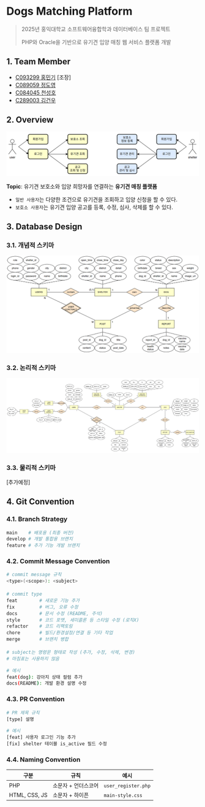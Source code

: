 # Dogs Matching Platform

> 2025년 홍익대학교 소프트웨어융합학과 데이터베이스 팀 프로젝트
>
> PHP와 Oracle을 기반으로 유기견 입양 매칭 웹 서비스 플랫폼 개발

## 1. Team Member

- [C093299 홍민기](https://github.com/mingimouse) [조장]
- [C089059 정도영](https://github.com/JDoYoung)
- [C084045 천성호](https://github.com/BM00000001)
- [C289003 김건우](https://github.com/Geon-NI)

## 2. Overview

![use-case-diagram](./img/use-case-diagram.png)

**Topic**: 유기견 보호소와 입양 희망자를 연결하는 **유기견 매칭 플랫폼**

- `일반 사용자`는 다양한 조건으로 유기견을 조회하고 입양 신청을 할 수 있다.
- `보호소 사용자`는 유기견 입양 공고를 등록, 수정, 심사, 삭제를 할 수 있다.

## 3. Database Design

### 3.1. 개념적 스키마

![conceptual_design](./img/conceptual-design.png)

### 3.2. 논리적 스키마

![logical_design](./img/logical-design.png)

### 3.3. 물리적 스키마

[추가예정]

## 4. Git Convention

### 4.1. Branch Strategy

```bash
main	# 배포용 (최종 버전)
develop	# 개발 통합용 브랜치
feature	# 추가 기능 개발 브랜치
```

### 4.2. Commit Message Convention

```bash
# commit message 규칙
<type>(<scope>): <subject>

# commit type
feat		# 새로운 기능 추가
fix 		# 버그, 오류 수정
docs		# 문서 수정 (README, 주석)
style		# 코드 포맷, 세미콜론 등 스타일 수정 (로직X)
refactor	# 코드 리팩토링
chore		# 빌드/환경설정/연결 등 기타 작업
merge		# 브랜치 병합

# subject는 명령문 형태로 작성 (추가, 수정, 삭제, 변경)
# 마침표는 사용하지 않음
```

```bash
# 예시
feat(dog): 강아지 상태 컬럼 추가
docs(README): 개발 환경 설명 수정
```

### 4.3. PR Convention

```bash
# PR 제목 규칙
[type] 설명
```

```bash
# 예시
[feat] 사용자 로그인 기능 추가
[fix] shelter 테이블 is_active 필드 수정
```

### 4.4. Naming Convention

| 구분          | 규칙                | 예시                |
| ------------- | ------------------- | ------------------- |
| PHP           | 소문자 + 언더스코어 | `user_register.php` |
| HTML, CSS, JS | 소문자 + 하이픈     | `main-style.css`    |
